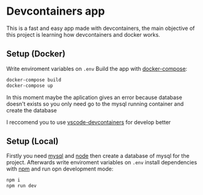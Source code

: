 # Devcontainers app

This is a fast and easy app made with devcontainers, the main objective of this project is learning how devcontainers and docker works.

## Setup (Docker)
Write enviroment variables on `.env`  Build the app with [docker-compose](https://docs.docker.com/compose/): 
```bash
docker-compose build
docker-compose up
```
In this moment maybe the aplication gives an error because database doesn't exists so you only need go to the mysql running container and create the database

I reccomend you to use [vscode-devcontainers](https://code.visualstudio.com/docs/devcontainers/containers) for develop better

## Setup (Local)
Firstly you need [mysql](https://www.mysql.com/) and [node](https://nodejs.org/es) then create a database of mysql for the project. Afterwards write enviroment variables on `.env` install dependencies with [npm](https://www.npmjs.com/) and run opn development mode: 
```bash
npm i
npm run dev
```


